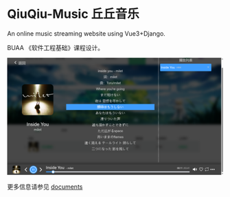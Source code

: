 # QiuQiu-Music 丘丘音乐
An online music streaming website using Vue3+Django.

BUAA 《软件工程基础》课程设计。

![Player](documents/pics/Player.png)

更多信息请参见 [documents](documents)